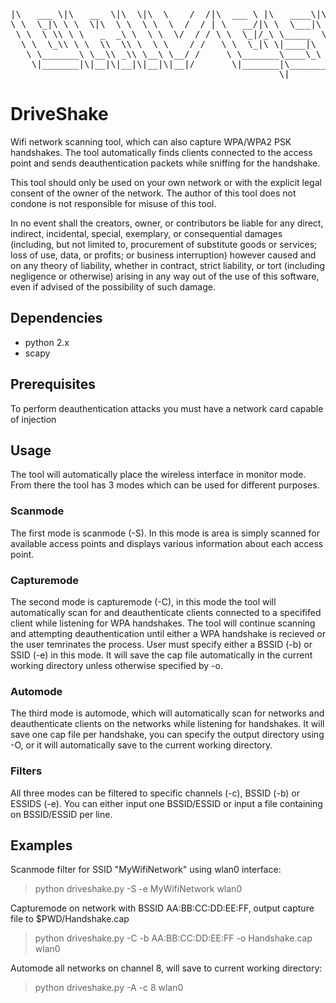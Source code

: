 <pre>
|\   ___ \|\   __  \|\  \|\  \    /  /|\  ___ \ |\   ____\|\  \|\  \|\   __  \|\  \|\  \ |\  ___ \     
\ \  \_|\ \ \  \|\  \ \  \ \  \  /  / | \   __/|\ \  \___|\ \  \\\  \ \  \|\  \ \  \/  /|\ \   __/|    
 \ \  \ \\ \ \   _  _\ \  \ \  \/  / / \ \  \_|/_\ \_____  \ \   __  \ \   __  \ \   ___  \ \  \_|/__  
  \ \  \_\\ \ \  \\  \\ \  \ \    / /   \ \  \_|\ \|____|\  \ \  \ \  \ \  \ \  \ \  \\ \  \ \  \_|\ \ 
   \ \_______\ \__\\ _\\ \__\ \__/ /     \ \_______\____\_\  \ \__\ \__\ \__\ \__\ \__\\ \__\ \_______\
    \|_______|\|__|\|__|\|__|\|__|/       \|_______|\_________\|__|\|__|\|__|\|__|\|__| \|__|\|_______|
                                                   \|_________|                                        
</pre>

# DriveShake

Wifi network scanning tool, which can also capture WPA/WPA2 PSK handshakes. The tool automatically finds clients connected to the access point and sends deauthentication packets while sniffing for the handshake.

This tool should only be used on your own network or with the explicit legal consent of the owner of the network. The author of this tool does not condone is not responsible for misuse of this tool.

In no event shall the creators, owner, or contributors be liable for any direct, indirect, incidental, special, exemplary, or consequential damages (including, but not limited to, procurement of substitute goods or services; loss of use, data, or profits; or business interruption) however caused and on any theory of liability, whether in contract, strict liability, or tort (including negligence or otherwise) arising in any way out of the use of this software, even if advised of the possibility of such damage.

## Dependencies

  - python 2.x
  - scapy
  

## Prerequisites

To perform deauthentication attacks you must have a network card capable of injection

## Usage

The tool will automatically place the wireless interface in monitor mode. From
there the tool has 3 modes which can be used for different purposes.

### Scanmode

The first mode is scanmode (-S). In this mode is area is simply scanned for available access points and displays various information about each access point.

### Capturemode
The second mode is capturemode (-C), in this mode the tool will automatically scan for and deauthenticate clients connected to a specififed client while listening for WPA handshakes. The tool will continue scanning and attempting deauthentication until either a WPA handshake is recieved or the user temrinates the process. User must specify either a BSSID (-b) or SSID (-e) in this mode. It will save the cap file automatically in the current working directory unless otherwise specified by -o.


### Automode
The third mode is automode, which will automatically scan for networks and deauthenticate clients on the networks while listening for handshakes. It will save one cap file per handshake, you can specify the output directory using -O, or it will automatically save to the current working directory.


### Filters
All three modes can be filtered to specific channels (-c), BSSID (-b) or ESSIDS (-e). You can either input one BSSID/ESSID or input a file containing on BSSID/ESSID per line. 


## Examples
  
Scanmode filter for SSID "MyWifiNetwork" using wlan0 interface:

> python driveshake.py -S -e MyWifiNetwork wlan0

Capturemode on network with BSSID AA:BB:CC:DD:EE:FF, output capture file to $PWD/Handshake.cap

> python driveshake.py -C -b AA:BB:CC:DD:EE:FF  -o Handshake.cap wlan0

Automode all networks on channel 8, will save to current working directory:

> python driveshake.py -A -c 8  wlan0



